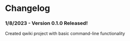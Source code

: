 # Changelog
### 1/8/2023 - Version 0.1.0 Released!
Created qwiki project with basic command-line functionality
